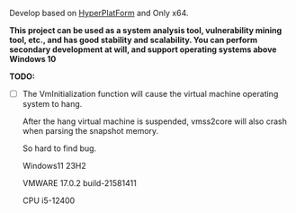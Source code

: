 Develop based on [HyperPlatForm](https://github.com/tandasat/HyperPlatform) and Only x64.

**This project can be used as a system analysis tool, vulnerability mining tool, etc., and has good stability and scalability. You can perform secondary development at will, and support operating systems above Windows 10**





**TODO:**

- [ ] The VmInitialization function will cause the virtual machine operating system to hang.

  After the hang virtual machine is suspended, vmss2core will also crash when parsing the snapshot memory.

  So hard to find bug.

  Windows11 23H2  

  VMWARE 17.0.2 build-21581411 

  CPU i5-12400


















